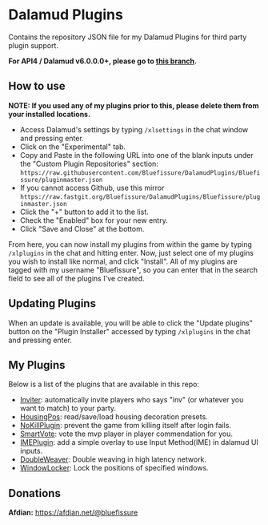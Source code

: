# Dalamud Plugins
Contains the repository JSON file for my Dalamud Plugins for third party plugin support.

**For API4 / Dalamud v6.0.0.0+, please go to [this branch](https://github.com/Bluefissure/DalamudPlugins/tree/Bluefissure-api4).**

## How to use

**NOTE: If you used any of my plugins prior to this, please delete them from your installed locations.**

* Access Dalamud's settings by typing `/xlsettings` in the chat window and pressing enter.
* Click on the "Experimental" tab.
* Copy and Paste in the following URL into one of the blank inputs under the "Custom Plugin Repositories" section: `https://raw.githubusercontent.com/Bluefissure/DalamudPlugins/Bluefissure/pluginmaster.json`
* If you cannot access Github, use this mirror `https://raw.fastgit.org/Bluefissure/DalamudPlugins/Bluefissure/pluginmaster.json `
* Click the "+" button to add it to the list.
* Check the "Enabled" box for your new entry.
* Click "Save and Close" at the bottom.

From here, you can now install my plugins from within the game by typing `/xlplugins` in the chat and hitting enter.
Now, just select one of my plugins you wish to install like normal, and click "Install".
All of my plugins are tagged with my username "Bluefissure", so you can enter that in the search field to see all of the plugins I've created.

## Updating Plugins

When an update is available, you will be able to click the "Update plugins" button on the "Plugin Installer" accessed by typing `/xlplugins` in the chat and pressing enter.

## My Plugins

Below is a list of the plugins that are available in this repo:

* [Inviter](https://github.com/Bluefissure/Inviter): automatically invite players who says "inv" (or whatever you want to match) to your party.
* [HousingPos](https://github.com/Bluefissure/HousingPos): read/save/load housing decoration presets.
* [NoKillPlugin](https://github.com/Bluefissure/NoKillPlugin): prevent the game from killing itself after login fails.
* [SmartVote](https://github.com/Bluefissure/SmartVote): vote the mvp player in player commendation for you.
* [IMEPlugin](https://github.com/Bluefissure/IMEPlugin): add a simple overlay to use Input Method(IME) in dalamud UI inputs.
* [DoubleWeaver](https://github.com/Bluefissure/DoubleWeaver): Double weaving in high latency network.
* [WindowLocker](https://github.com/Bluefissure/WindowLocker): Lock the positions of specified windows.

## Donations

**Afdian:** https://afdian.net/@bluefissure
